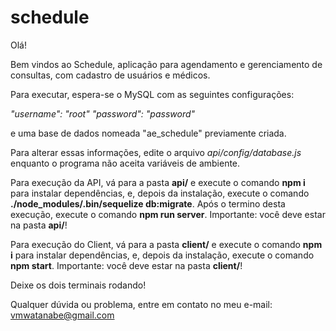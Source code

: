 # schedule

Olá!

Bem vindos ao Schedule, aplicação para agendamento e gerenciamento de consultas, com cadastro de usuários e médicos.

Para executar, espera-se o MySQL com as seguintes configurações:

*"username": "root"*
*"password": "password"*

e uma base de dados nomeada "ae_schedule" previamente criada.

Para alterar essas informações, edite o arquivo *api/config/database.js* enquanto o programa não aceita variáveis de ambiente.

Para execução da API, vá para a pasta **api/** e execute o comando **npm i** para instalar dependências, e, depois da instalação, execute o comando **./node_modules/.bin/sequelize db:migrate**. Após o termino desta execução, execute o comando **npm run server**.
Importante: você deve estar na pasta **api/**!

Para execução do Client, vá para a pasta **client/** e execute o comando **npm i** para instalar dependências, e, depois da instalação, execute o comando **npm start**.
Importante: você deve estar na pasta **client/**!

Deixe os dois terminais rodando!

Qualquer dúvida ou problema, entre em contato no meu e-mail: vmwatanabe@gmail.com